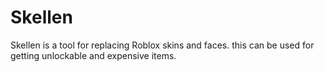 # Skellen
Skellen is a tool for replacing Roblox skins and faces. this can be used for getting unlockable and expensive items.
